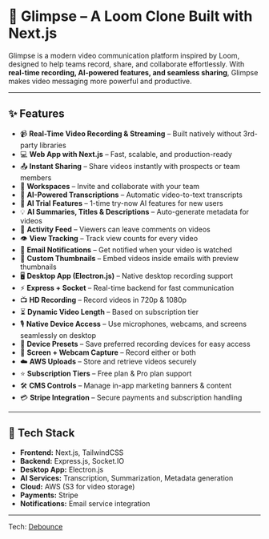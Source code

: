# 🎥 Glimpse – A Loom Clone Built with Next.js

Glimpse is a modern video communication platform inspired by Loom, designed to help teams record, share, and collaborate effortlessly. With **real-time recording, AI-powered features, and seamless sharing**, Glimpse makes video messaging more powerful and productive.

---

## ✨ Features

- 📹 **Real-Time Video Recording & Streaming** – Built natively without 3rd-party libraries
- 💻 **Web App with Next.js** – Fast, scalable, and production-ready
- 📤 **Instant Sharing** – Share videos instantly with prospects or team members
- 👥 **Workspaces** – Invite and collaborate with your team
- 📝 **AI-Powered Transcriptions** – Automatic video-to-text transcripts
- 🤖 **AI Trial Features** – 1-time try-now AI features for new users
- 💡 **AI Summaries, Titles & Descriptions** – Auto-generate metadata for videos
- 💬 **Activity Feed** – Viewers can leave comments on videos
- 👁️ **View Tracking** – Track view counts for every video
- 📧 **Email Notifications** – Get notified when your video is watched
- 📸 **Custom Thumbnails** – Embed videos inside emails with preview thumbnails
- 🖥️ **Desktop App (Electron.js)** – Native desktop recording support
- ⚡ **Express + Socket** – Real-time backend for fast communication
- 📺 **HD Recording** – Record videos in 720p & 1080p
- ⏳ **Dynamic Video Length** – Based on subscription tier
- 🎙️ **Native Device Access** – Use microphones, webcams, and screens seamlessly on desktop
- 📂 **Device Presets** – Save preferred recording devices for easy access
- 🎥 **Screen + Webcam Capture** – Record either or both
- ☁️ **AWS Uploads** – Store and retrieve videos securely
- ⭐ **Subscription Tiers** – Free plan & Pro plan support
- 🛠️ **CMS Controls** – Manage in-app marketing banners & content
- 💳 **Stripe Integration** – Secure payments and subscription handling

---

## 🚀 Tech Stack

- **Frontend:** Next.js, TailwindCSS
- **Backend:** Express.js, Socket.IO
- **Desktop App:** Electron.js
- **AI Services:** Transcription, Summarization, Metadata generation
- **Cloud:** AWS (S3 for video storage)
- **Payments:** Stripe
- **Notifications:** Email service integration

---

Tech:
[Debounce]("hook\useSearch.tsx")

